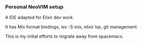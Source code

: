 ### Personal NeoVIM setup

A IDE adapted for Elixir dev work.

It has Mix format bindings, iex -S mix, elixir lsp, git management.

This is my initial efforts to migrate away from spacemacs.
